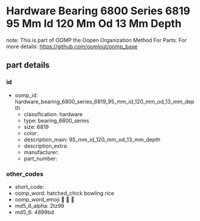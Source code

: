 # Hardware Bearing 6800 Series 6819 95 Mm Id 120 Mm Od 13 Mm Depth  

note: This is part of OOMP the Oopen Organization Method For Parts. For more details: https://github.com/oomlout/oomp_base

##  part details





### id
* oomp_id: hardware_bearing_6800_series_6819_95_mm_id_120_mm_od_13_mm_depth
  * classification: hardware
  * type: bearing_6800_series
  * size: 6819
  * color: 
  * description_main: 95_mm_id_120_mm_od_13_mm_depth
  * description_extra: 
  * manufacturer: 
  * part_number: 

### other_codes
* short_code: 
* oomp_word: hatched_chick bowling rice
* oomp_word_emoji :hatched_chick: :bowling: :rice:
* md5_6_alpha: 2tz99
* md5_6: 4899bd